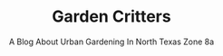 ---
template: BlogIndex
title: Garden Critters
subtitle: '## A Blog About Urban Gardening In North Texas Zone 8a'
featuredImage: 'https://www.experientialgardener.com/images/experiential-gardener-blog-banner.jpg'
meta:
  description: Urban Gardening In North Texas Zone 8a 
  title: Critters and Pests Found In North Texas Gardens Zone 8a
---